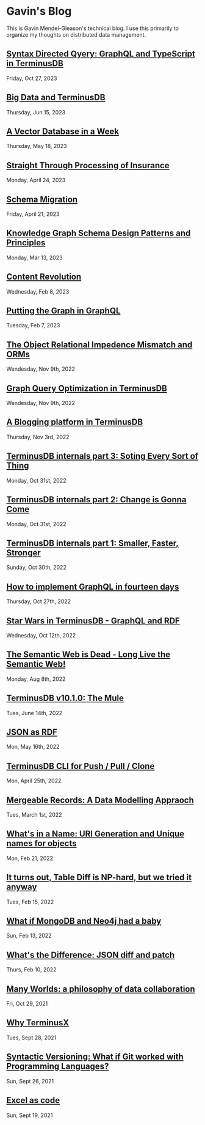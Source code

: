 # Gavin's Blog

This is Gavin Mendel-Gleason's technical blog. I use this primarily to
organize my thoughts on distributed data management.

## [Syntax Directed Qyery: GraphQL and TypeScript in TerminusDB](./entries/star_wars_genql.md)

Friday, Oct 27, 2023

## [Big Data and TerminusDB](./entries/big_data_terminusdb.md)

Thursday, Jun 15, 2023

## [A Vector Database in a Week](./entries/a_vector_database_in_a_week.md)

Thursday, May 18, 2023

## [Straight Through Processing of Insurance](./entries/stp_insurance.md)

Monday, April 24, 2023

## [Schema Migration](./entries/schema_migration.md)

Friday, April 21, 2023

## [Knowledge Graph Schema Design Patterns and Principles](./entries/graph_schema_design.md)

Monday, Mar 13, 2023

## [Content Revolution](./entries/content_revolution.md)

Wednesday, Feb 8, 2023

## [Putting the Graph in GraphQL](./entries/putting_the_graph_in_graphql.md)

Tuesday, Feb 7, 2023

## [The Object Relational Impedence Mismatch and ORMs](./entries/object_relational.md)

Wendesday, Nov 9th, 2022

## [Graph Query Optimization in TerminusDB](./entries/query-optimization.md)

Wendesday, Nov 9th, 2022

## [A Blogging platform in TerminusDB](./entries/terminus_blog.md)

Thursday, Nov 3rd, 2022

## [TerminusDB internals part 3: Soting Every Sort of Thing](./entries/data_layout.md)

Monday, Oct 31st, 2022

## [TerminusDB internals part 2: Change is Gonna Come](./entries/mutable_graphs.md)

Monday, Oct 31st, 2022

## [TerminusDB internals part 1: Smaller, Faster, Stronger](./entries/graph_representation.md)

Sunday, Oct 30th, 2022

## [How to implement GraphQL in fourteen days](./entries/graphql_in_fourteen_days.md)

Thursday, Oct 27th, 2022

## [Star Wars in TerminusDB - GraphQL and RDF](./entries/star_wars.md)

Wednesday, Oct 12th, 2022

## [The Semantic Web is Dead - Long Live the Semantic Web!](./entries/semantic_future.md)

Monday, Aug 8th, 2022

## [TerminusDB v10.1.0: The Mule](./entries/terminusdb_v1.1.md)

Tues, June 14th, 2022

## [JSON as RDF](./entries/json_as_rdf.md)

Mon, May 16th, 2022

## [TerminusDB CLI for Push / Pull / Clone](./entries/terminusdb_cli.md)

Mon, April 25th, 2022

## [Mergeable Records: A Data Modelling Appraoch](./entries/mergeable_records.md)

Tues, March 1st, 2022

## [What's in a Name: URI Generation and Unique names for objects](./entries/iri_generation.md)

Mon, Feb 21, 2022

## [It turns out, Table Diff is NP-hard, but we tried it anyway](./entries/table_diff_is_np_hard.md)

Tues, Feb 15, 2022

## [What if MongoDB and Neo4j had a baby](./entries/mongo_neo4j_terminus.md)

Sun, Feb 13, 2022

## [What's the Difference: JSON diff and patch](./entries/json_diff_and_patch.md)

Thurs, Feb 10, 2022

## [Many Worlds: a philosophy of data collaboration](./entries/many_worlds.md)

Fri, Oct 29, 2021

## [Why TerminusX](./entries/why_terminusx.md)

Tues, Sept 28, 2021

## [Syntactic Versioning: What if Git worked with Programming Languages?](./entries/syntactic_versioning.md)

Sun, Sept 26, 2021

## [Excel as code](./entries/excel_as_code.md)

Sun, Sept 19, 2021
